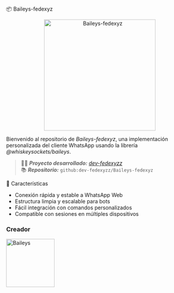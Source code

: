 📦 Baileys-fedexyz

<p align="center">
  <img src="https://files.catbox.moe/c65bk7.jpg" alt="Baileys-fedexyz" width="300"/>
</p>

Bienvenido al repositorio de *Baileys-fedexyz*, una implementación personalizada del cliente WhatsApp usando la librería *@whiskeysockets/baileys*.

> 👨‍💻 **_Proyecto desarrollado:_** [*dev-fedexyzz*](https://github.com/dev-fedexyzz)  
> 📚 **_Repositorio:_** `github:dev-fedexyzz/Baileys-fedexyz`

🚀 Características
- Conexión rápida y estable a WhatsApp Web
- Estructura limpia y escalable para bots
- Fácil integración con comandos personalizados
- Compatible con sesiones en múltiples dispositivos

### **Creador**
<a
href="https://github.com/dev-fedexyzz"><img src="https://github.com/dev-fedexyzz.png" width="130" height="130" alt="Baileys"/></a>
